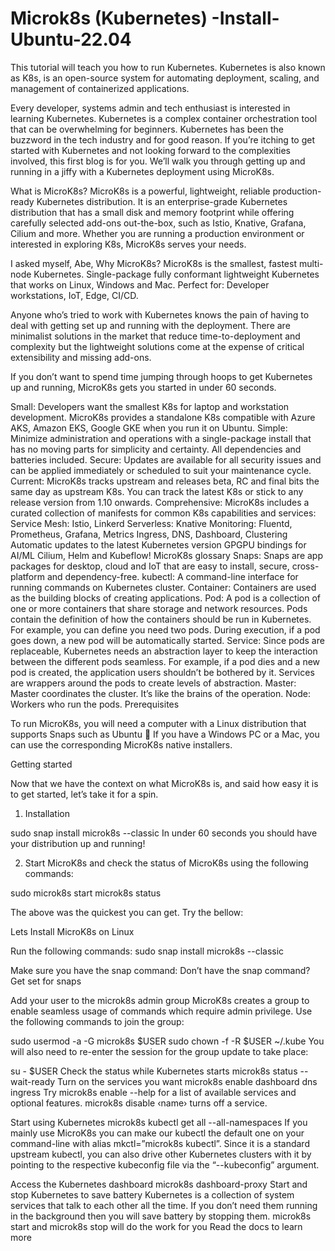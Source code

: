# Microk8s (Kubernetes) -Install-Ubuntu-22.04
This tutorial will teach you how to run Kubernetes. Kubernetes is also known as K8s, is an open-source system for automating deployment, scaling, and management of containerized applications.

Every developer, systems admin and tech enthusiast is interested in learning Kubernetes. Kubernetes is a complex container orchestration tool that can be overwhelming for beginners. Kubernetes has been the buzzword in the tech industry 
and for good reason. If you’re itching to get started with Kubernetes and not looking forward to the complexities involved, this first blog is for you. We’ll walk you through getting up and running in a jiffy with a Kubernetes deployment 
using MicroK8s.

What is MicroK8s?
MicroK8s is a powerful, lightweight, reliable production-ready Kubernetes distribution. It is an enterprise-grade Kubernetes distribution that has a small disk and memory footprint while offering carefully selected add-ons out-the-box, 
such as Istio, Knative, Grafana, Cilium and more. Whether you are running a production environment or interested in exploring K8s, MicroK8s serves your needs.

I asked myself, Abe, Why MicroK8s?
MicroK8s is the smallest, fastest multi-node Kubernetes. Single-package fully conformant lightweight Kubernetes that works on Linux, Windows and Mac. Perfect for: Developer workstations, IoT, Edge, CI/CD.

Anyone who’s tried to work with Kubernetes knows the pain of having to deal with getting set up and running with the deployment. There are minimalist solutions in the market that reduce time-to-deployment and complexity 
but the lightweight solutions come at the expense of critical extensibility and missing add-ons.

If you don’t want to spend time jumping through hoops to get Kubernetes up and running, MicroK8s gets you started in under 60 seconds.

Small: Developers want the smallest K8s for laptop and workstation development. MicroK8s provides a standalone K8s compatible with Azure AKS, Amazon EKS, Google GKE when you run it on Ubuntu.
Simple: Minimize administration and operations with a single-package install that has no moving parts for simplicity and certainty. All dependencies and batteries included.
Secure: Updates are available for all security issues and can be applied immediately or scheduled to suit your maintenance cycle.
Current: MicroK8s tracks upstream and releases beta, RC and final bits the same day as upstream K8s. You can track the latest K8s or stick to any release version from 1.10 onwards.
Comprehensive: MicroK8s includes a curated collection of manifests for common K8s capabilities and services:
Service Mesh: Istio, Linkerd
Serverless: Knative
Monitoring: Fluentd, Prometheus, Grafana, Metrics
Ingress, DNS, Dashboard, Clustering
Automatic updates to the latest Kubernetes version
GPGPU bindings for AI/ML
Cilium, Helm and Kubeflow!
MicroK8s glossary
Snaps: Snaps are app packages for desktop, cloud and IoT that are easy to install, secure, cross-platform and dependency-free.
kubectl: A command-line interface for running commands on Kubernetes cluster.
Container: Containers are used as the building blocks of creating applications.
Pod: A pod is a collection of one or more containers that share storage and network resources. Pods contain the definition of how the containers should be run in Kubernetes. For example, you can define you need two pods. During execution, 
if a pod goes down, a new pod will be automatically started.
Service: Since pods are replaceable, Kubernetes needs an abstraction layer to keep the interaction between the different pods seamless. For example, if a pod dies and a new pod is created, the application users shouldn’t be bothered by it. 
Services are wrappers around the pods to create levels of abstraction.
Master: Master coordinates the cluster. It’s like the brains of the operation.
Node: Workers who run the pods.
Prerequisites

To run MicroK8s, you will need a computer with a Linux distribution that supports Snaps such as Ubuntu 🙂 If you have a Windows PC or a Mac, you can use the corresponding MicroK8s native installers.


Getting started

Now that we have the context on what MicroK8s is, and said how easy it is to get started, let’s take it for a spin.

1. Installation

sudo snap install microk8s --classic
In under 60 seconds you should have your distribution up and running!

2. Start MicroK8s and check the status of MicroK8s using the following commands:

sudo microk8s start
microk8s status

The above was the quickest you can get. Try the bellow:

Lets Install MicroK8s on Linux

Run the following commands:
sudo snap install microk8s --classic

Make sure you have the snap command:
Don’t have the snap command? Get set for snaps

Add your user to the microk8s admin group
MicroK8s creates a group to enable seamless usage of commands which require admin privilege. Use the following commands to join the group:

sudo usermod -a -G microk8s $USER
sudo chown -f -R $USER ~/.kube
You will also need to re-enter the session for the group update to take place:

su - $USER
Check the status while Kubernetes starts
microk8s status --wait-ready
Turn on the services you want
microk8s enable dashboard dns ingress
Try microk8s enable --help for a list of available services and optional features. microk8s disable ‹name› turns off a service.

Start using Kubernetes
microk8s kubectl get all --all-namespaces
If you mainly use MicroK8s you can make our kubectl the default one on your command-line with alias mkctl=”microk8s kubectl”. Since it is a standard upstream kubectl, you can also drive other Kubernetes clusters with it 
by pointing to the respective kubeconfig file via the “--kubeconfig” argument.

Access the Kubernetes dashboard
microk8s dashboard-proxy
Start and stop Kubernetes to save battery
Kubernetes is a collection of system services that talk to each other all the time. If you don’t need them running in the background then you will save battery by stopping them. microk8s start and microk8s stop will do the work for you
Read the docs to learn more
